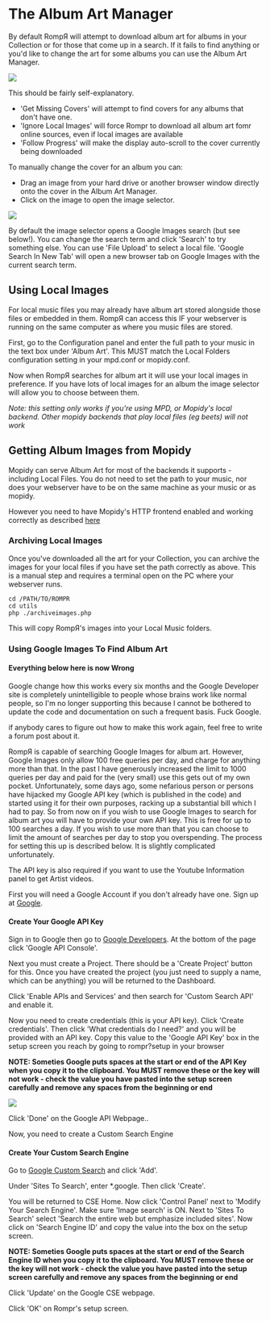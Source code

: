 # The Album Art Manager

By default RompЯ will attempt to download album art for albums in your Collection or for those that come up in a search. If it fails to find anything or you'd like to change the art for some albums you can use the Album Art Manager.

![](images/albumart.png)

This should be fairly self-explanatory.

* 'Get Missing Covers' will attempt to find covers for any albums that don't have one.
* 'Ignore Local Images' will force Rompr to download all album art fomr online sources, even if local images are available
* 'Follow Progress' will make the display auto-scroll to the cover currently being downloaded

To manually change the cover for an album you can:

* Drag an image from your hard drive or another browser window directly onto the cover in the Album Art Manager.
* Click on the image to open the image selector.

![](images/albumart2.png)

By default the image selector opens a Google Images search (but see below!). You can change the search term and click 'Search' to try something else. You can use 'File Upload' to select a local file. 'Google Search In New Tab' will open a new browser tab on Google Images with the current search term.

## Using Local Images

For local music files you may already have album art stored alongside those files or embedded in them. RompЯ can access this IF your webserver is running on the same computer as where you music files are stored.

First, go to the Configuration panel and enter the full path to your music in the text box under 'Album Art'. This MUST match the Local Folders configuration setting in your mpd.conf or mopidy.conf.

Now when RompЯ searches for album art it will use your local images in preference. If you have lots of local images for an album the image selector will allow you to choose between them.

_Note: this setting only works if you're using MPD, or Mopidy's local backend. Other mopidy backends that play local files (eg beets) will not work_

## Getting Album Images from Mopidy

Mopidy can serve Album Art for most of the backends it supports - including Local Files. You do not need to set the path to your music, nor does your webserver have to be on the same machine as your music or as mopidy.

However you need to have Mopidy's HTTP frontend enabled and working correctly as described [here](/RompR/Rompr-And-Mopidy)

### Archiving Local Images

Once you've downloaded all the art for your Collection, you can archive the images for your local files if you have set the path correctly as above. This is a manual step and requires a terminal open on the PC where your webserver runs.

    cd /PATH/TO/ROMPR
    cd utils
    php ./archiveimages.php

This will copy RompЯ's images into your Local Music folders.

### Using Google Images To Find Album Art

#### Everything below here is now Wrong
Google change how this works every six months and the Google Developer site is completely unintelligible to people whose brains work like normal people, so I'm
no longer supporting this because I cannot be bothered to update the code and documentation on such a frequent basis. Fuck Google.

if anybody cares to figure out how to make this work again, feel free to write a forum post about it.

RompЯ is capable of searching Google Images for album art. However, Google Images only allow 100 free queries per day, and charge for anything more than that. In the past I have generously increased the limit to 1000 queries per day and paid for the (very small) use this gets out of my own pocket. Unfortunately, some days ago, some nefarious person or persons have hijacked my Google API key (which is published in the code) and started using it for their own purposes, racking up a substantial bill which I had to pay. So from now on if you wish to use Google Images to search for album art you will have to provide your own API key. This is free for up to 100 searches a day. If you wish to use more than that you can choose to limit the amount of searches per day to stop you overspending. The process for setting this up is described below. It is slightly complicated unfortunately.

The API key is also required if you want to use the Youtube Information panel to get Artist videos.

First you will need a Google Account if you don't already have one. Sign up at [Google](https://www.google.com).

#### Create Your Google API Key

Sign in to Google then go to [Google Developers](https://developers.google.com/). At the bottom of the page click 'Google API Console'.

Next you must create a Project. There should be a 'Create Project' button for this. Once you have created the project (you just need to supply a name, which can be anything) you will be returned to the Dashboard.

Click 'Enable APIs and Services' and then search for 'Custom Search API' and enable it.

Now you need to create credentials (this is your API key). Click 'Create credentials'. Then click 'What credentials do I need?' and you will be provided with an API key. Copy this value to the 'Google API Key' box in the setup screen you reach by going to rompr?setup in your browser

**NOTE: Someties Google puts spaces at the start or end of the API Key when you copy it to the clipboard. You MUST remove these or the key will not work - check the value you have pasted into the setup screen carefully and remove any spaces from the beginning or end**

![](images/google_credentials.png)

Click 'Done' on the Google API Webpage..

Now, you need to create a Custom Search Engine

#### Create Your Custom Search Engine

Go to [Google Custom Search](https://cse.google.com/cse/all) and click 'Add'.

Under 'Sites To Search', enter *.google. Then click 'Create'.

You will be returned to CSE Home. Now click 'Control Panel' next to 'Modify Your Search Engine'. Make sure 'Image search' is ON. Next to 'Sites To Search' select 'Search the entire web but emphasize included sites'. Now click on 'Search Engine ID' and copy the value into the box on the setup screen.

**NOTE: Someties Google puts spaces at the start or end of the Search Engine ID when you copy it to the clipboard. You MUST remove these or the key will not work - check the value you have pasted into the setup screen carefully and remove any spaces from the beginning or end**

Click 'Update' on the Google CSE webpage.

Click 'OK' on Rompr's setup screen.
